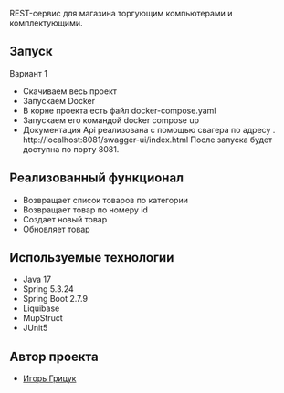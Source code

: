 REST-сервис для магазина торгующим компьютерами и комплектующими.

## Запуск

Вариант 1

- Скачиваем весь проект
- Запускаем Docker
- В корне проекта есть файл docker-compose.yaml 
- Запускаем его командой docker compose up
- Документация Api реализована с помощью свагера по адресу . http://localhost:8081/swagger-ui/index.html
После запуска будет доступна по порту 8081.


## Реализованный функционал

-  Возвращает список товаров по категории
- Возвращает товар по номеру id
- Создает новый  товар
- Обновляет товар

## Используемые технологии

- Java 17
- Spring 5.3.24
- Spring Boot 2.7.9
- Liquibase
- MupStruct
- JUnit5

## Автор проекта

- <a  href="https://github.com/igr76/testAutoServise/tree/dev">Игорь Грицук</a> 
